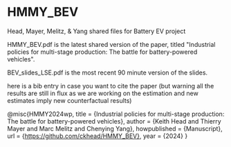 # HMMY_BEV
Head, Mayer, Melitz, & Yang shared files for Battery EV project

HMMY_BEV.pdf is the latest shared version of the paper, titled "Industrial policies for multi-stage production: The battle for battery-powered vehicles".

BEV_slides_LSE.pdf is the most recent 90 minute version of the slides.

here is a bib entry in case you want to cite the paper (but warning all the  results are still in flux as we are working on the estimation and new estimates imply new counterfactual results)

@misc{HMMY2024wp,
  title        = {Industrial policies for multi-stage production: The battle for battery-powered vehicles},
  author       = {Keith Head and Thierry Mayer and Marc Melitz and Chenying Yang},
  howpublished = {Manuscript},
  url = {https://github.com/ckhead/HMMY_BEV},
  year         = {2024}
}
